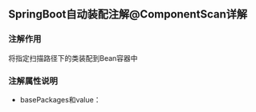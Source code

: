 ## SpringBoot自动装配注解@ComponentScan详解

### 注解作用

将指定扫描路径下的类装配到Bean容器中

### 注解属性说明

- basePackages和value：
